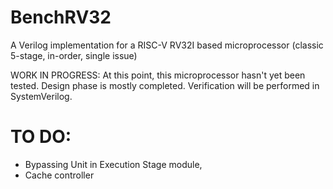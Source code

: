 # BenchRV32
A Verilog implementation for a RISC-V RV32I based microprocessor (classic 5-stage, in-order, single issue)

WORK IN PROGRESS: At this point, this microprocessor hasn't yet been tested. Design phase is mostly completed. 
Verification will be performed in SystemVerilog.

# TO DO:
  - Bypassing Unit in Execution Stage module,
  - Cache controller
